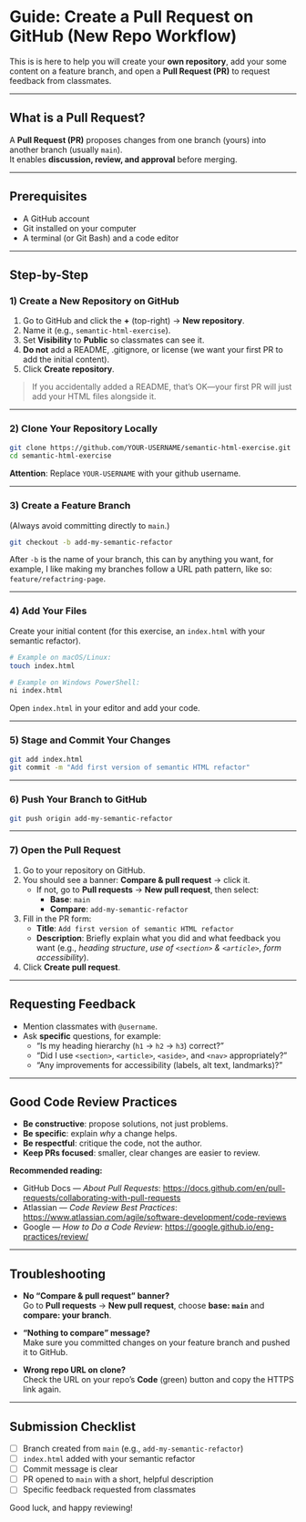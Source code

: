 # Guide: Create a Pull Request on GitHub (New Repo Workflow)

This is is here to help you will create your **own repository**, add your some content on a feature branch, and open a **Pull Request (PR)** to request feedback from classmates.

---

## What is a Pull Request?

A **Pull Request (PR)** proposes changes from one branch (yours) into another branch (usually `main`).  
It enables **discussion, review, and approval** before merging.

---

## Prerequisites

- A GitHub account
- Git installed on your computer
- A terminal (or Git Bash) and a code editor

---

## Step-by-Step

### 1) Create a New Repository on GitHub
1. Go to GitHub and click the **+** (top-right) → **New repository**.  
2. Name it (e.g., `semantic-html-exercise`).  
3. Set **Visibility** to **Public** so classmates can see it.  
4. **Do not** add a README, .gitignore, or license (we want your first PR to add the initial content).  
5. Click **Create repository**.

> If you accidentally added a README, that’s OK—your first PR will just add your HTML files alongside it.

---

### 2) Clone Your Repository Locally
```bash
git clone https://github.com/YOUR-USERNAME/semantic-html-exercise.git
cd semantic-html-exercise
```

**Attention**: Replace `YOUR-USERNAME` with your github username.

---

### 3) Create a Feature Branch
(Always avoid committing directly to `main`.)
```bash
git checkout -b add-my-semantic-refactor
```

After `-b` is the name of your branch, this can by anything you want, for example, I like
making my branches follow a URL path pattern, like so: `feature/refactring-page`.

---

### 4) Add Your Files
Create your initial content (for this exercise, an `index.html` with your semantic refactor).
```bash
# Example on macOS/Linux:
touch index.html

# Example on Windows PowerShell:
ni index.html
```
Open `index.html` in your editor and add your code.

---

### 5) Stage and Commit Your Changes
```bash
git add index.html
git commit -m "Add first version of semantic HTML refactor"
```

---

### 6) Push Your Branch to GitHub
```bash
git push origin add-my-semantic-refactor
```

---

### 7) Open the Pull Request
1. Go to your repository on GitHub.  
2. You should see a banner: **Compare & pull request** → click it.  
   - If not, go to **Pull requests** → **New pull request**, then select:
     - **Base**: `main`
     - **Compare**: `add-my-semantic-refactor`
3. Fill in the PR form:
   - **Title**: `Add first version of semantic HTML refactor`
   - **Description**: Briefly explain what you did and what feedback you want (e.g., *heading structure*, *use of `<section>` & `<article>`*, *form accessibility*).
4. Click **Create pull request**.

---

## Requesting Feedback

- Mention classmates with `@username`.  
- Ask **specific** questions, for example:
  - “Is my heading hierarchy (`h1` → `h2` → `h3`) correct?”
  - “Did I use `<section>`, `<article>`, `<aside>`, and `<nav>` appropriately?”
  - “Any improvements for accessibility (labels, alt text, landmarks)?”

---

## Good Code Review Practices

- **Be constructive**: propose solutions, not just problems.  
- **Be specific**: explain *why* a change helps.  
- **Be respectful**: critique the code, not the author.  
- **Keep PRs focused**: smaller, clear changes are easier to review.

**Recommended reading:**
- GitHub Docs — *About Pull Requests*: https://docs.github.com/en/pull-requests/collaborating-with-pull-requests  
- Atlassian — *Code Review Best Practices*: https://www.atlassian.com/agile/software-development/code-reviews  
- Google — *How to Do a Code Review*: https://google.github.io/eng-practices/review/

---

## Troubleshooting

- **No “Compare & pull request” banner?**  
  Go to **Pull requests** → **New pull request**, choose **base: `main`** and **compare: your branch**.

- **“Nothing to compare” message?**  
  Make sure you committed changes on your feature branch and pushed it to GitHub.

- **Wrong repo URL on clone?**  
  Check the URL on your repo’s **Code** (green) button and copy the HTTPS link again.

---

## Submission Checklist

- [ ] Branch created from `main` (e.g., `add-my-semantic-refactor`)  
- [ ] `index.html` added with your semantic refactor  
- [ ] Commit message is clear  
- [ ] PR opened to `main` with a short, helpful description  
- [ ] Specific feedback requested from classmates

Good luck, and happy reviewing!
